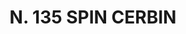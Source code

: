 ---
title: "N. 135 SPIN CERBIN"
plant-name: "N. 135"
plant-number: "135"
plant-xml: "/assets/xml/plant135.xml"
plant-title: "N. 135 SPIN CERBIN"
plant-taxon-link: ""
plant-taxon-link: ""
layout: single-xml
---